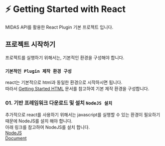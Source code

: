# :zap: Getting Started with React

MIDAS API를 활용한 React Plugin 기본 프로젝트 입니다.

## 프로젝트 시작하기

프로젝트를 실행하기 위해서는, 기본적인 환경을 구성해야 합니다.

### `기본적인 Plugin 제작 환경 구성`

react는 기본적으로 html과 동일한 환경으로 시작하시면 됩니다.\
따라서 [Getting Started HTML](/html/README.md) 문서를 참고하여 기본 제작 환경을 구성합니다.

### 01. 기반 프레임워크 다운로드 및 설치 `NodeJS 설치`

추가적으로 react를 사용하기 위해서는 javascript를 실행할 수 있는 환경이 필요하기 때문에 NodeJS를 설치 해야 합니다.\
아래 링크를 참고하여 NodeJS를 설치 합니다.\
[NodeJS](https://nodejs.org/ko/)\
[Document](https://nodejs.org/ko/docs/)